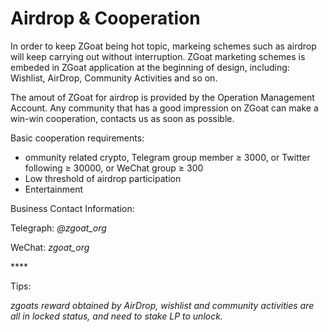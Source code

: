 # Airdrop & Cooperation

In order to keep ZGoat being hot topic, markeing schemes such as airdrop will keep carrying out without interruption. ZGoat marketing schemes is embeded in ZGoat application at the beginning of design, including: Wishlist, AirDrop, Community Activities and so on. 

The amout of ZGoat for airdrop is provided by the Operation Management Account. Any community that has a good impression on ZGoat can make a win-win cooperation, contacts us as soon as possible.

Basic cooperation requirements:

* ommunity related crypto, Telegram group member ≥ 3000, or Twitter following ≥ 30000, or WeChat group ≥ 300
* Low threshold of airdrop participation
* Entertainment

Business Contact Information:

Telegraph: _@zgoat\_org_

WeChat: _zgoat\_org_

\*\*\*\*

Tips: 

_zgoats reward obtained by AirDrop, wishlist and community activities are all in locked status, and need to stake LP to unlock._

